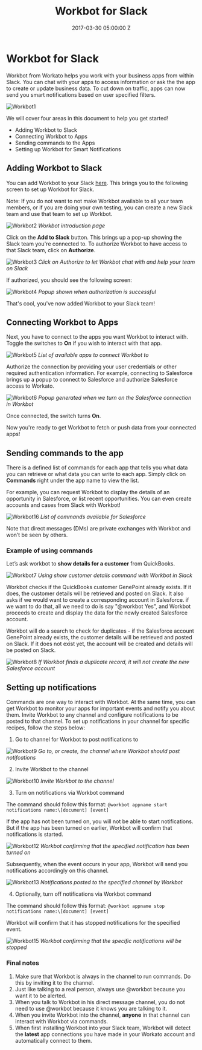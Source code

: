 ﻿---
title: Workbot for Slack
date: 2017-03-30 05:00:00 Z
---

# Workbot for Slack
Workbot from Workato helps you work with your business apps from within Slack. You can chat with your apps to access information or ask the the app to create or update business data. To cut down on traffic, apps can now send you smart notifications based on user specified filters.

![Workbot1](/assets/images/workbot/workbot/workbot-1.png)

We will cover four areas in this document to help you get started!
- Adding Workbot to Slack
- Connecting Workbot to Apps
- Sending commands to the Apps
- Setting up Workbot for Smart Notifications

## Adding Workbot to Slack
You can add Workbot to your Slack [here](https://www.workato.com/workbot-slack). This brings you to the following screen to set up Workbot for Slack.

Note: If you do not want to not make Workbot available to all your team members, or if you are doing your own testing, you can create a new Slack team and use that team to set up Workbot.

![Workbot2](/assets/images/workbot/workbot/workbot-2.gif)
*Workbot introduction page*

Click on the **Add to Slack** button. This brings up a pop-up showing the Slack team you're connected to. To authorize Workbot to have access to that Slack team, click on **Authorize**.

![Workbot3](/assets/images/workbot/workbot/workbot-3.png)
*Click on Authorize to let Workbot chat with and help your team on Slack*

If authorized, you should see the following screen:

![Workbot4](/assets/images/workbot/workbot/workbot-4.png)
*Popup shown when authorization is successful*

That's cool, you've now added Workbot to your Slack team!

## Connecting Workbot to Apps
Next, you have to connect to the apps you want Workbot to interact with. Toggle the switches to **On** if you wish to interact with that app.

![Workbot5](/assets/images/workbot/workbot/workbot-5.png)
*List of available apps to connect Workbot to*

Authorize the connection by providing your user credentials or other required authentication information. For example, connecting to Salesforce brings up a popup to connect to Salesforce and authorize Salesforce access to Workato.

![Workbot6](/assets/images/workbot/workbot/workbot-6.png)
*Popup generated when we turn on the Salesforce connection in Workbot*

Once connected, the switch turns **On**.

Now you're ready to get Workbot to fetch or push data from your connected apps!

## Sending commands to the app
There is a defined list of commands for each app that tells you what data you can retrieve or what data you can write to each app. Simply click on **Commands** right under the app name to view the list.

For example, you can request Workbot to display the details of an opportunity in Salesforce, or list recent opportunities. You can even create accounts and cases from Slack with Workbot!

![Workbot16](/assets/images/workbot/workbot/workbot-16.png)
*List of commands available for Salesforce*

Note that direct messages (DMs) are private exchanges with Workbot and won’t be seen by others.

### Example of using commands
Let’s ask workbot to **show details for a customer** from QuickBooks.

![Workbot7](/assets/images/workbot/workbot/workbot-7.png)
*Using show customer details command with Workbot in Slack*

Workbot checks if the QuickBooks customer GenePoint already exists. If it does, the customer details will be retrieved and posted on Slack. It also asks if we would want to create a corresponding account in Salesforce. if we want to do that, all we need to do is say "@workbot Yes", and Workbot proceeds to create and display the data for the newly created Salesforce account.

Workbot will do a search to check for duplicates - if the Salesforce account GenePoint already exists, the customer details will be retrieved and posted on Slack. If it does not exist yet, the account will be created and details will be posted on Slack.

![Workbot8](/assets/images/workbot/workbot/workbot-8.png)
*If Workbot finds a duplicate record, it will not create the new Salesforce account*

## Setting up notifications
Commands are one way to interact with Workbot. At the same time, you can get Workbot to monitor your apps for important events and notify you about them. Invite Workbot to any channel and configure notifications to be posted to that channel. To set up notifications in your channel for specific recipes, follow the steps below:

1. Go to channel for Workbot to post notifications to

![Workbot9](/assets/images/workbot/workbot/workbot-9.png)
*Go to, or create, the channel where Workbot should post notifcations*

2. Invite Workbot to the channel

![Workbot10](/assets/images/workbot/workbot/workbot-adding-channel.gif)
*Invite Workbot to the channel*

3. Turn on notifications via Workbot command

The command should follow this format:
```@workbot appname start notifications name:\[document] [event]```

If the app has not been turned on, you will not be able to start notifications. But if the app has been turned on earlier, Workbot will confirm that notifications is started.

![Workbot12](/assets/images/workbot/workbot/workbot-12.png)
*Workbot confirming that the specified notification has been turned on*

Subsequently, when the event occurs in your app, Workbot will send you notifications accordingly on this channel.

![Workbot13](/assets/images/workbot/workbot/workbot-13.png)
*Notifications posted to the specified channel by Workbot*

4. Optionally, turn off notifications via Workbot command

The command should follow this format:
```@workbot appname stop notifications name:\[document] [event]```

Workbot will confirm that it has stopped notifications for the specified event.

![Workbot15](/assets/images/workbot/workbot/workbot-15.png)
*Workbot confirming that the specific notifications will be stopped*

### Final notes

1. Make sure that Workbot is always in the channel to run commands. Do this by inviting it to the channel.
2. Just like talking to a real person, always use @workbot because you want it to be alerted.
3. When you talk to Workbot in his direct message channel, you do not need to use @workbot because it knows you are talking to it.
4. When you invite Workbot into the channel, **anyone** in that channel can interact with Workbot via commands.
5. When first installing Workbot into your Slack team, Workbot will detect the **latest** app connections you have made in your Workato account and automatically connect to them.
